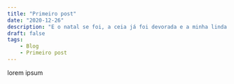 ```yaml
---
title: "Primeiro post"
date: "2020-12-26"
description: "E o natal se foi, a ceia já foi devorada e a minha linda rosa vermelha...? Murchou :("
draft: false
tags:
    - Blog
    - Primeiro post
---
```


lorem ipsum
